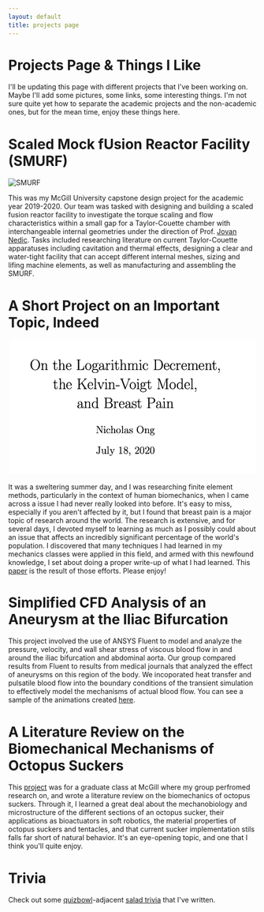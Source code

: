 ```yaml
---
layout: default
title: projects page
---
```


# Projects Page & Things I Like

I'll be updating this page with different projects that I've been working on. Maybe I'll add some pictures, some links, some interesting things. I'm not sure quite yet how to separate the academic projects and the non-academic ones, but for the mean time, enjoy these things here.

# Scaled Mock fUsion Reactor Facility (SMURF)

<img src="https://user-images.githubusercontent.com/47159312/80771751-65b91a00-8b22-11ea-89e4-979ba03b5a09.png" alt="SMURF" width="1000"/>


This was my McGill University capstone design project for the academic year 2019-2020. Our team was tasked with designing and building a scaled fusion reactor facility to investigate the torque scaling and flow characteristics within a small gap for a Taylor-Couette chamber with interchangeable internal geometries under the direction of Prof. [Jovan Nedic](https://www.mcgill.ca/mecheng/people/staff/jovan-nedic). Tasks included researching literature on current Taylor-Couette apparatuses including cavitation and thermal effects, designing a clear and water-tight facility that can accept different internal meshes, sizing and lifing machine elements, as well as manufacturing and assembling the SMURF. 

# A Short Project on an Important Topic, Indeed

<center><img src="/files/Screen Shot 2020-07-28 at 6.13.49 PM.png" alt="title" width = "500"/></center>

It was a sweltering summer day, and I was researching finite element methods, particularly in the context of human biomechanics, when I came across a issue I had never really looked into before. It's easy to miss, especially if you aren't affected by it, but I found that breast pain is a major topic of research around the world. The research is extensive, and for several days, I devoted myself to learning as much as I possibly could about an issue that affects an incredibly significant percentage of the world's population. I discovered that many techniques I had learned in my mechanics classes were applied in this field, and armed with this newfound knowledge, I set about doing a proper write-up of what I had learned. This [paper](https://nikkoong.github.io/files/BreastPain.pdf) is the result of those efforts. Please enjoy!

# Simplified CFD Analysis of an Aneurysm at the Iliac Bifurcation

This project involved the use of ANSYS Fluent to model and analyze the pressure, velocity, and wall shear stress of viscous blood flow in and around the iliac bifurcation and abdominal aorta. Our group compared results from Fluent to results from medical journals that analyzed the effect of aneurysms on this region of the body. We incoporated heat transfer and pulsatile blood flow into the boundary conditions of the transient simulation to effectively model the mechanisms of actual blood flow. You can see a sample of the animations created [here](https://drive.google.com/file/d/1g600vlKsBh_z9s-iOwtEf-17UIQ9KaVV/view?usp=sharing). 

# A Literature Review on the Biomechanical Mechanisms of Octopus Suckers 

This [project](https://nikkoong.github.io/files/The-Octopus-Cometh-A-Journey-Into-the-Deep-Ong-Leite.pdf) was for a graduate class at McGill where my group perfromed research on, and wrote a literature review on the biomechanics of octopus suckers. Through it, I learned a great deal about the mechanobiology and microstructure of the different sections of an octopus sucker, their applications as bioactuators in soft robotics, the material properties of octopus suckers and tentacles, and that current sucker implementation stils falls far short of natural behavior. It's an eye-opening topic, and one that I think you'll quite enjoy.

# Trivia

Check out some [quizbowl](https://www.naqt.com/)-adjacent [salad trivia](https://nikkoong.github.io/projects/saladbowl.html) that I've written. 



